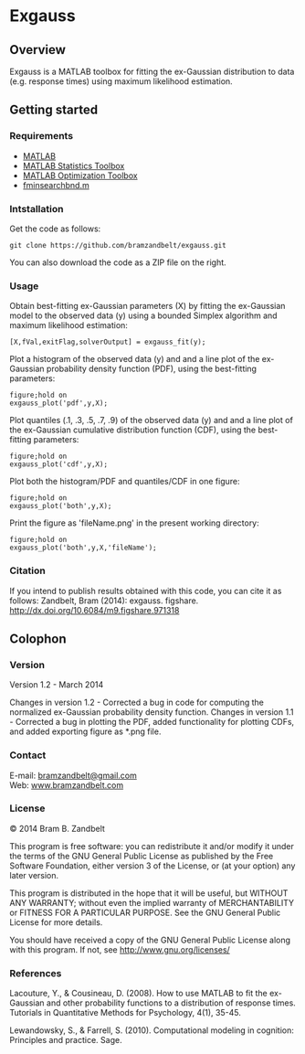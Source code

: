 # Exgauss


## Overview

Exgauss is a MATLAB toolbox for fitting the ex-Gaussian distribution to data (e.g. response times) using maximum likelihood estimation.

## Getting started


### Requirements

* [MATLAB](http://www.mathworks.com)
* [MATLAB Statistics Toolbox](http://www.mathworks.com/products/statistics/)
* [MATLAB Optimization Toolbox](http://www.mathworks.com/products/optimization/)
* [fminsearchbnd.m](http://www.mathworks.com/matlabcentral/fileexchange/8277-fminsearchbnd-fminsearchcon)


### Intstallation

Get the code as follows:

```
git clone https://github.com/bramzandbelt/exgauss.git
```

You can also download the code as a ZIP file on the right.

### Usage

Obtain best-fitting ex-Gaussian parameters (X) by fitting the ex-Gaussian model to the observed data (y) using a bounded Simplex algorithm and maximum likelihood estimation:

```
[X,fVal,exitFlag,solverOutput] = exgauss_fit(y);
```

Plot a histogram of the observed data (y) and and a line plot of the ex-Gaussian probability density function (PDF), using the best-fitting parameters:

```
figure;hold on
exgauss_plot('pdf',y,X);
```

Plot quantiles (.1, .3, .5, .7, .9) of the observed data (y) and and a line plot of the ex-Gaussian cumulative distribution function (CDF), using the best-fitting parameters:

```
figure;hold on
exgauss_plot('cdf',y,X);
```

Plot both the histogram/PDF and quantiles/CDF in one figure:

```
figure;hold on
exgauss_plot('both',y,X);
```

Print the figure as 'fileName.png' in the present working directory:

```
figure;hold on
exgauss_plot('both',y,X,'fileName');
```

### Citation
If you intend to publish results obtained with this code, you can cite it as follows:
Zandbelt, Bram (2014): exgauss. figshare.
http://dx.doi.org/10.6084/m9.figshare.971318

## Colophon


### Version

Version 1.2 - March 2014

Changes in version 1.2 - Corrected a bug in code for computing the normalized ex-Gaussian probability density function.
Changes in version 1.1 - Corrected a bug in plotting the PDF,  added functionality for plotting CDFs, and added exporting figure as *.png file.

### Contact

E-mail: bramzandbelt@gmail.com  
Web: www.bramzandbelt.com  

### License

&copy; 2014  Bram B. Zandbelt

This program is free software: you can redistribute it and/or modify
it under the terms of the GNU General Public License as published by
the Free Software Foundation, either version 3 of the License, or
(at your option) any later version.

This program is distributed in the hope that it will be useful,
but WITHOUT ANY WARRANTY; without even the implied warranty of
MERCHANTABILITY or FITNESS FOR A PARTICULAR PURPOSE.  See the
GNU General Public License for more details.

You should have received a copy of the GNU General Public License
along with this program.  If not, see <http://www.gnu.org/licenses/>

### References

Lacouture, Y., & Cousineau, D. (2008). How to use MATLAB to fit the ex-Gaussian and other probability functions to a distribution of response times. Tutorials in Quantitative Methods for Psychology, 4(1), 35-45.  

Lewandowsky, S., & Farrell, S. (2010). Computational modeling in cognition: Principles and practice. Sage.
